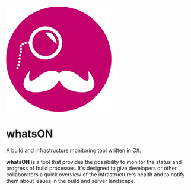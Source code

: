 ![whatsON Logo](https://github.com/Soloplan/whatson/blob/master/whatsON-logo.png)

# whatsON
A build and infrastructure monitoring tool written in C#.

**whatsON** is a tool that provides the possibility to monitor the status and progress of build processes. It's designed to give developers or other collaborators a quick overview of the infrastructure's health and to notify them about issues in the build and server landscape.
